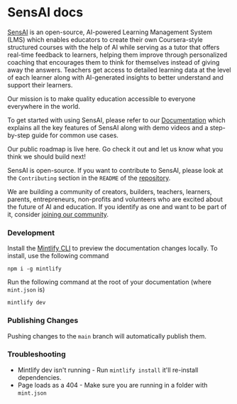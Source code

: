 # SensAI docs

[SensAI](https://sensai.hyperverge.org/) is an open-source, AI-powered Learning Management System (LMS) which enables educators to create their own Coursera-style structured courses with the help of AI while serving as a tutor that offers real-time feedback to learners, helping them improve through personalized coaching that encourages them to think for themselves instead of giving away the answers. Teachers get access to detailed learning data at the level of each learner along with AI-generated insights to better understand and support their learners.

Our mission is to make quality education accessible to everyone everywhere in the world.

To get started with using SensAI, please refer to our [Documentation](https://docs.sensai.hyperverge.org/overview) which explains all the key features of SensAI along with demo videos and a step-by-step guide for common use cases.

Our public roadmap is live here. Go check it out and let us know what you think we should build next!

SensAI is open-source. If you want to contribute to SensAI, please look at the `Contributing` section in the `README` of the [repository](https://gitlab.com/hvacademy/sensai-ai).

We are building a community of creators, builders, teachers, learners, parents, entrepreneurs, non-profits and volunteers who are excited about the future of AI and education. If you identify as one and want to be part of it, consider [joining our community](https://chat.whatsapp.com/LmiulDbWpcXIgqNK6fZyxe).

### Development

Install the [Mintlify CLI](https://www.npmjs.com/package/mintlify) to preview the documentation changes locally. To install, use the following command

```
npm i -g mintlify
```

Run the following command at the root of your documentation (where `mint.json` is)

```
mintlify dev
```

### Publishing Changes

Pushing changes to the `main` branch will automatically publish them.

### Troubleshooting

- Mintlify dev isn't running - Run `mintlify install` it'll re-install dependencies.
- Page loads as a 404 - Make sure you are running in a folder with `mint.json`
